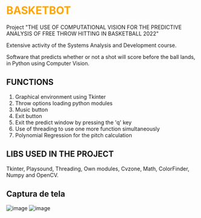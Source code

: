 # <span style="color: orange">BASKETBOT</span>
Project "THE USE OF COMPUTATIONAL VISION FOR THE PREDICTIVE ANALYSIS OF FREE THROW HITTING IN BASKETBALL 2022"

Extensive activity of the Systems Analysis and Development course.

Software that predicts whether or not a shot will score before the ball lands, in Python using Computer Vision.

## FUNCTIONS ##

1) Graphical environment using Tkinter
2) Throw options loading python modules
3) Music button
4) Exit button
5) Exit the predict window by pressing the 'q' key
6) Use of threading to use one more function simultaneously
7) Polynomial Regression for the pitch calculation

## LIBS USED IN THE PROJECT
Tkinter, Playsound, Threading, Own modules, Cvzone, Math, ColorFinder, Numpy and OpenCV.

## Captura de tela
![image](https://user-images.githubusercontent.com/13918844/205420521-57f58b5a-4028-43ac-a9ba-72531a9f6a06.png)
![image](https://user-images.githubusercontent.com/13918844/205420538-10581823-563a-4e78-8633-13706417607f.png)

